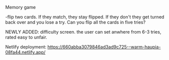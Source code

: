 Memory game

-flip two cards. If they match, they stay flipped. If they don't they get turned back over and you lose a try. Can you flip all the cards in five tries?

NEWLY ADDED: difficulty screen. the user can set anwhere from 6-3 tries, rated easy to unfair.

Netlify deployment: 
https://660abba3079846ad3ad9c725--warm-haupia-08fa44.netlify.app/
